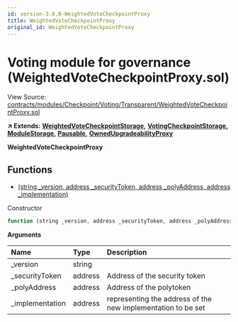 ```yaml
---
id: version-3.0.0-WeightedVoteCheckpointProxy
title: WeightedVoteCheckpointProxy
original_id: WeightedVoteCheckpointProxy
---
```


# Voting module for governance \(WeightedVoteCheckpointProxy.sol\)

View Source: [contracts/modules/Checkpoint/Voting/Transparent/WeightedVoteCheckpointProxy.sol](https://github.com/remon-nashid/polymath-core/tree/0c5593835be9dcec69d8de5b12eb17bc7cd77adc/contracts/modules/Checkpoint/Voting/Transparent/WeightedVoteCheckpointProxy.sol)

**↗ Extends:** [**WeightedVoteCheckpointStorage**](weightedvotecheckpointstorage.md)**,** [**VotingCheckpointStorage**](votingcheckpointstorage.md)**,** [**ModuleStorage**](modulestorage.md)**,** [**Pausable**](pausable.md)**,** [**OwnedUpgradeabilityProxy**](ownedupgradeabilityproxy.md)

**WeightedVoteCheckpointProxy**

## Functions

* [\(string \_version, address \_securityToken, address \_polyAddress, address \_implementation\)](weightedvotecheckpointproxy.md)

Constructor

```javascript
function (string _version, address _securityToken, address _polyAddress, address _implementation) public nonpayable ModuleStorage
```

**Arguments**

| Name | Type | Description |
| :--- | :--- | :--- |
| \_version | string |  |
| \_securityToken | address | Address of the security token |
| \_polyAddress | address | Address of the polytoken |
| \_implementation | address | representing the address of the new implementation to be set |

